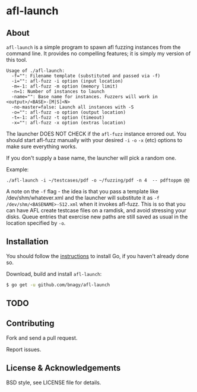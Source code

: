 afl-launch
=======

## About

`afl-launch` is a simple program to spawn afl fuzzing instances from the
command line. It provides no compelling features; it is simply my version of
this tool.

```
Usage of ./afl-launch:
  -f="": Filename template (substituted and passed via -f)
  -i="": afl-fuzz -i option (input location)
  -m=-1: afl-fuzz -m option (memory limit)
  -n=1: Number of instances to launch
  -name="": Base name for instances. Fuzzers will work in <output>/<BASE>-[M|S]<N>
  -no-master=false: Launch all instances with -S
  -o="": afl-fuzz -o option (output location)
  -t=-1: afl-fuzz -t option (timeout)
  -x="": afl-fuzz -x option (extras location)
```

The launcher DOES NOT CHECK if the `afl-fuzz` instance errored out. You should
start afl-fuzz manually with your desired `-i` `-o` `-x` (etc) options to make
sure everything works.

If you don't supply a base name, the launcher will pick a random one.

Example:
```
./afl-launch -i ~/testcases/pdf -o ~/fuzzing/pdf -n 4  -- pdftoppm @@
```

A note on the `-f` flag - the idea is that you pass a template like
/dev/shm/whatever.xml and the launcher will substitute it as `-f
/dev/shm/<BASENAME>-S12.xml` when it invokes afl-fuzz. This is so that you can
have AFL create testcase files on a ramdisk, and avoid stressing your disks.
Queue entries that exercise new paths are still saved as usual in the location
specified by `-o`.

## Installation

You should follow the [instructions](https://golang.org/doc/install) to
install Go, if you haven't already done so.

Download, build and install `afl-launch`:
```bash
$ go get -u github.com/bnagy/afl-launch
```

## TODO

## Contributing

Fork and send a pull request.

Report issues.

## License & Acknowledgements

BSD style, see LICENSE file for details.

